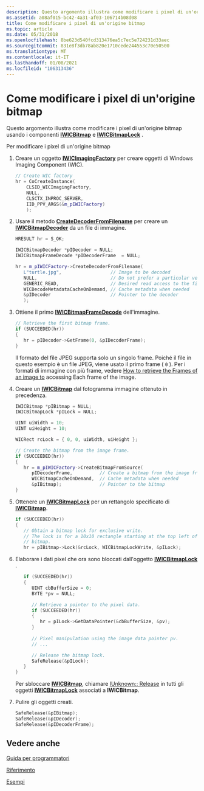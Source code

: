 ```yaml
---
description: Questo argomento illustra come modificare i pixel di un'origine bitmap usando i componenti IWICBitmap e IWICBitmapLock.
ms.assetid: a08af015-bc42-4a31-af03-106714b08d08
title: Come modificare i pixel di un'origine bitmap
ms.topic: article
ms.date: 05/31/2018
ms.openlocfilehash: 8be623d540fcd313476ea5c7ec5e724231d33aec
ms.sourcegitcommit: 831e8f3db78ab820e1710cede244553c70e50500
ms.translationtype: MT
ms.contentlocale: it-IT
ms.lasthandoff: 01/08/2021
ms.locfileid: "106313436"
---
```

# <a name="how-to-modify-the-pixels-of-a-bitmap-source"></a>Come modificare i pixel di un'origine bitmap

Questo argomento illustra come modificare i pixel di un'origine bitmap usando i componenti [**IWICBitmap**](/windows/desktop/api/Wincodec/nn-wincodec-iwicbitmap) e [**IWICBitmapLock**](/windows/desktop/api/Wincodec/nn-wincodec-iwicbitmaplock) .

Per modificare i pixel di un'origine bitmap

1.  Creare un oggetto [**IWICImagingFactory**](/windows/desktop/api/Wincodec/nn-wincodec-iwicimagingfactory) per creare oggetti di Windows Imaging Component (WIC).

    ```C++
    // Create WIC factory
    hr = CoCreateInstance(
        CLSID_WICImagingFactory,
        NULL,
        CLSCTX_INPROC_SERVER,
        IID_PPV_ARGS(&m_pIWICFactory)
        );
    ```

    

2.  Usare il metodo [**CreateDecoderFromFilename**](/windows/desktop/api/Wincodec/nf-wincodec-iwicimagingfactory-createdecoderfromfilename) per creare un [**IWICBitmapDecoder**](/windows/desktop/api/Wincodec/nn-wincodec-iwicbitmapdecoder) da un file di immagine.

    ```C++
    HRESULT hr = S_OK;

    IWICBitmapDecoder *pIDecoder = NULL;
    IWICBitmapFrameDecode *pIDecoderFrame  = NULL;

    hr = m_pIWICFactory->CreateDecoderFromFilename(
       L"turtle.jpg",                  // Image to be decoded
       NULL,                           // Do not prefer a particular vendor
       GENERIC_READ,                   // Desired read access to the file
       WICDecodeMetadataCacheOnDemand, // Cache metadata when needed
       &pIDecoder                      // Pointer to the decoder
       );
    ```

    

3.  Ottiene il primo [**IWICBitmapFrameDecode**](/windows/desktop/api/Wincodec/nn-wincodec-iwicbitmapframedecode) dell'immagine.

    ```C++
    // Retrieve the first bitmap frame.
    if (SUCCEEDED(hr))
    {
       hr = pIDecoder->GetFrame(0, &pIDecoderFrame);
    }
    ```

    

    Il formato del file JPEG supporta solo un singolo frame. Poiché il file in questo esempio è un file JPEG, viene usato il primo frame ( `0` ). Per i formati di immagine con più frame, vedere [How to retrieve the Frames of an image to](-wic-bitmapsources-howto-retrieveimageframes.md) accessing Each frame of the image.

4.  Creare un [**IWICBitmap**](/windows/desktop/api/Wincodec/nn-wincodec-iwicbitmap) dal fotogramma immagine ottenuto in precedenza.

    ```C++
    IWICBitmap *pIBitmap = NULL;
    IWICBitmapLock *pILock = NULL;

    UINT uiWidth = 10;
    UINT uiHeight = 10;

    WICRect rcLock = { 0, 0, uiWidth, uiHeight };

    // Create the bitmap from the image frame.
    if (SUCCEEDED(hr))
    {
       hr = m_pIWICFactory->CreateBitmapFromSource(
          pIDecoderFrame,          // Create a bitmap from the image frame
          WICBitmapCacheOnDemand,  // Cache metadata when needed
          &pIBitmap);              // Pointer to the bitmap
    }
    ```

    

5.  Ottenere un [**IWICBitmapLock**](/windows/desktop/api/Wincodec/nn-wincodec-iwicbitmaplock) per un rettangolo specificato di [**IWICBitmap**](/windows/desktop/api/Wincodec/nn-wincodec-iwicbitmap).

    ```C++
    if (SUCCEEDED(hr))
    {
       // Obtain a bitmap lock for exclusive write.
       // The lock is for a 10x10 rectangle starting at the top left of the
       // bitmap.
       hr = pIBitmap->Lock(&rcLock, WICBitmapLockWrite, &pILock);
    ```

    

6.  Elaborare i dati pixel che ora sono bloccati dall'oggetto [**IWICBitmapLock**](/windows/desktop/api/Wincodec/nn-wincodec-iwicbitmaplock) .

    ```C++
       if (SUCCEEDED(hr))
       {
          UINT cbBufferSize = 0;
          BYTE *pv = NULL;

          // Retrieve a pointer to the pixel data.
          if (SUCCEEDED(hr))
          {
             hr = pILock->GetDataPointer(&cbBufferSize, &pv);
          }
          
          // Pixel manipulation using the image data pointer pv.
          // ...

          // Release the bitmap lock.
          SafeRelease(&pILock);
       }
    }
    ```

    

    Per sbloccare [**IWICBitmap**](/windows/desktop/api/Wincodec/nn-wincodec-iwicbitmap), chiamare [IUnknown:: Release](/windows/win32/api/unknwn/nf-unknwn-iunknown-release) in tutti gli oggetti [**IWICBitmapLock**](/windows/desktop/api/Wincodec/nn-wincodec-iwicbitmaplock) associati a **IWICBitmap**.

7.  Pulire gli oggetti creati.

    ```C++
    SafeRelease(&pIBitmap);
    SafeRelease(&pIDecoder);
    SafeRelease(&pIDecoderFrame);
    ```

    

## <a name="see-also"></a>Vedere anche

[Guida per programmatori](-wic-programming-guide.md)


[Riferimento](-wic-codec-reference.md)


[Esempi](-wic-samples.md)


 

 

